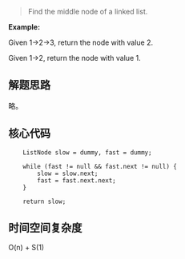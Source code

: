 > Find the middle node of a linked list.
>

**Example:** 

Given 1->2->3, return the node with value 2.

Given 1->2, return the node with value 1.

## 解题思路

略。

## 核心代码

        ListNode slow = dummy, fast = dummy;
        
        while (fast != null && fast.next != null) {
            slow = slow.next;
            fast = fast.next.next;
        }
        
        return slow;

## 时间空间复杂度

O(n) + S(1)

